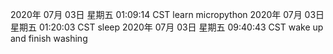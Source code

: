 2020年 07月 03日 星期五 01:09:14 CST
learn micropython
2020年 07月 03日 星期五 01:20:03 CST
sleep
2020年 07月 03日 星期五 09:40:43 CST
wake up and finish washing
